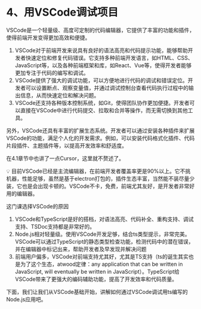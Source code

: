 # 4、用VSCode调试项目

VSCode是一个轻量级、高度可定制的代码编辑器，它提供了丰富的功能和插件，使得前端开发变得更加高效和便捷。

1. VSCode对于前端开发来说具有良好的语法高亮和代码提示功能，能够帮助开发者快速定位和修复代码错误。它支持多种前端开发语言，如HTML、CSS、JavaScript等，以及各种前端框架和库，如React、Vue等，使得开发者能够更加专注于代码的编写和调试。
2. VSCode提供了强大的调试功能，可以方便地进行代码的调试和错误定位。开发者可以设置断点、观察变量值，并通过调试控制台查看代码执行过程中的输出信息，从而快速定位和解决问题。
3. VSCode还支持各种版本控制系统，如Git，使得团队协作更加便捷。开发者可以直接在VSCode中进行代码提交、拉取和合并等操作，而无需切换到其他工具。

另外，VSCode还具有丰富的扩展生态系统。开发者可以通过安装各种插件来扩展VSCode的功能，满足个人化的开发需求。例如，可以安装代码格式化插件、代码片段插件、主题插件等，以提高开发效率和舒适度。

在4.1章节中也讲了一点Cursor，这里就不赘述了。

<aside>
💡 目前VSCode已经是主流编辑器，在前端开发者覆盖率更是90%以上。它不挑机器，性能足够，虽然是基于electron打包的，插件生态丰富，当然能不装尽量少装，它也是会出现卡顿的。VSCode不卡，免费，前端尤其友好，是开发者非常好用的编辑器。

</aside>

这门课选择VSCode的原因

1. VSCode和TypeScript是好的搭档，对语法高亮、代码补全、重构支持、调试支持、TSDoc支持都是非常好的。
2. Node.js相对轻量级。使用VSCode开发足够，结合ts类型提示，非常完美。VSCode可以通过TypeScript的静态类型检查功能，检测代码中的潜在错误，并在编辑器中标记出来，帮助开发者及早发现并解决问题
3. 前端用户偏多，VSCode对前端支持尤其好，尤其是TS支持（ts的诞生其实也是为了这个生态，atwood定律：any application that can be written in JavaScript, will eventually be written in JavaScript）。TypeScript给VSCode带来了更强大的编码辅助功能，提高了开发效率和代码质量。

下面，我们让我们从VSCode基础开始，讲解如何通过VSCode调试用ts编写的Node.js应用吧。
